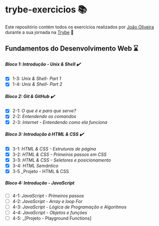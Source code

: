 # trybe-exercicios :books:
Este repositório contém todos os exercícios realizados por [João Oliveira](www.linkedin.com/in/joão-oliveira-14a27b1a0) durante a sua jornada na [Trybe](https://www.betrybe.com/) 🚀

## Fundamentos do Desenvolvimento Web ⌛

##### Bloco 1: Introdução - Unix & Shell ✔️

- [x] 1-3: _Unix & Shell- Part 1_ 
- [x] 1-4: _Unix & Shell- Part 2_ 

##### Bloco 2: Git & GitHub ✔️

- [x] 2-1: _O que é e para que serve?_
- [x] 2-2: _Entendendo os comandos_
- [x] 2-3: _Internet - Entendendo como ela funciona_

##### Bloco 3: Introdução à HTML & CSS ✔️

- [x] 3-1: _HTML & CSS - Estruturas de página_ 
- [x] 3-2: _HTML & CSS - Primeiros passos em CSS_ 
- [x] 3-3: _HTML & CSS - Seletores e posicionamento_
- [x] 3-4: _HTML Semântico_
- [x] 3-5 _Projeto - HTML & CSS

##### Bloco 4: Introdução - JavaScript

- [ ] 4-1: _JavaScript - Primeiros passos_
- [ ] 4-2: _JavaScript - Array e loop For_
- [ ] 4-3: _JavaScript - Lógica de Programação e Algoritmos_
- [ ] 4-4: _JavaScript - Objetos e funções_
- [ ] 4-5: _[Projeto - Playground Functions]
